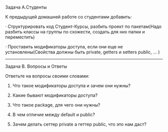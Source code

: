 Задача A.Студенты

К предыдущей домашней работе со студентами добавить:

· Структурировать код Студент-Курсы, разбить проект по пакетам(Надо разбить классы на группы по схожести, создать для них папки и переместить)

· Проставить модификаторы доступа, если они еще не установлены(Свойства должны быть private, getters и setters public, … )

--------------------------------------

Задача B. Вопросы и Ответы

Ответьте на вопросы своими словами:

1. Что такое модификаторы доступа и зачем они нужны?

2. Какие бывают модификаторы доступа?

3. Что такое package, для чего они нужны?

4. В чем отличие между default и public?

5. Зачем делать сеттер private а геттер public, что это нам даст?